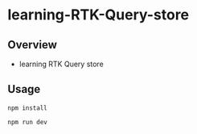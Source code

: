 # learning-RTK-Query-store

## Overview

- learning RTK Query store

## Usage

```
npm install

npm run dev
```

